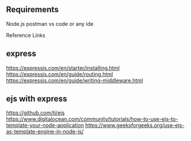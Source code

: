 ## Requirements
Node.js
postman
vs code or any ide

Reference Links
## express

https://expressjs.com/en/starter/installing.html
https://expressjs.com/en/guide/routing.html
https://expressjs.com/en/guide/writing-middleware.html

## ejs with express
https://github.com/tj/ejs
https://www.digitalocean.com/community/tutorials/how-to-use-ejs-to-template-your-node-application
https://www.geeksforgeeks.org/use-ejs-as-template-engine-in-node-js/

